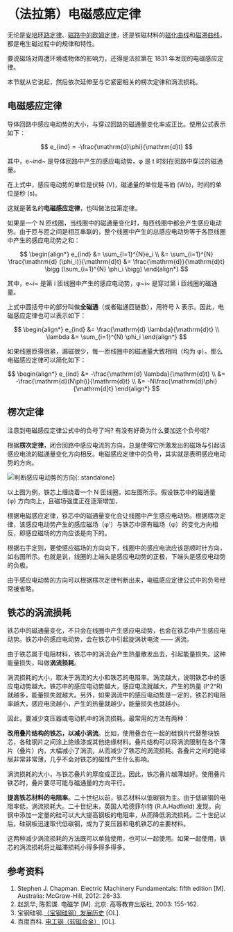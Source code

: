 # （法拉第）电磁感应定律

无论是[安培环路定律]、[磁路中的欧姆定律]，还是铁磁材料的[磁化曲线]和[磁滞曲线]，都是电生磁过程中的规律和特性。

要说磁场对周遭环境或物体的影响力，还得是法拉第在 1831 年发现的电磁感应定律。

本节就从它说起，然后依次延伸至与它紧密相关的楞次定律和涡流损耗。

## 电磁感应定律

导体回路中感应电动势的大小，与穿过回路的磁通量变化率成正比。使用公式表示如下：

$$
e_{ind} = -\frac{\mathrm{d}\phi}{\mathrm{d}t}
$$

其中，e~ind~ 是导体回路中产生的感应电动势，φ 是 t 时刻在回路中穿过的磁通量。

在上式中，感应电动势的单位是伏特 (V)，磁通量的单位是韦伯 (Wb)，时间的单位是秒 (s)。

这就是著名的**电磁感应定律**，也叫做法拉第定律。

如果是一个 N 匝线圈，当线圈中的磁通量变化时，每匝线圈中都会产生感应电动势。由于匝与匝之间是相互串联的，整个线圈中产生的总感应电动势等于各匝线圈中产生的感应电动势之和：

$$
\begin{align*}
  e_{ind} &= \sum_{i=1}^{N}e_i \\
          &= \sum_{i=1}^{N} \frac{\mathrm{d} (\phi_i)}{\mathrm{d}t}
          &= \frac{\mathrm{d}}{\mathrm{d}t} \bigg (\sum_{i=1}^{N} \phi_i \bigg)
\end{align*}
$$

其中，e~i~ 是第 i 匝线圈中产生的感应电动势，φ~i~ 是穿过第 i 匝线圈的磁通量。

上式中圆括号中的部分叫做**全磁通**（或者磁通匝链数），用符号 λ 表示。因此，电磁感应定律也可以表示如下：

$$
\begin{align*}
  e_{ind} &= \frac{\mathrm{d} \lambda}{\mathrm{d}t} \\
  \lambda &= \sum_{i=1}^{N} \phi_i
\end{align*}
$$

如果线圈匝得很紧，漏磁很少，每一匝线圈中的磁通量大致相同（均为 φ）。那么电磁感应定律可以简化如下：

$$
\begin{align*}
  e_{ind} &= -\frac{\mathrm{d} \lambda}{\mathrm{d}t} \\
          &= -\frac{\mathrm{d}(N\phi)}{\mathrm{d}t} \\
          &= -N\frac{\mathrm{d}\phi}{\mathrm{d}t}
\end{align*}
$$

## 楞次定律

注意到电磁感应定律公式中的负号了吗? 有没有好奇为什么要加这个负号呢?

根据**楞次定律**，闭合回路中感应电流的方向，总是使得它所激发出的磁场与引起该感应电流的磁通量变化方向相反。电磁感应定律中的负号，其实就是表明感应电动势的方向。

![判断感应电动势的方向](https://pic1.zhimg.com/v2-75238890e4cec636b984c209d88cf786_1440w.jpg "楞次定律"){:.standalone}

以上图为例，铁芯上缠绕着一个 N 匝线圈，如左图所示。假设铁芯中的磁通量 (φ) 方向向上，且磁场强度正在逐渐增加，

根据电磁感应定律，铁芯中的磁通量变化会让线圈中产生感应电动势。根据楞次定律，该感应电动势产生的感应磁场（φ'）与铁芯中原有磁场（φ）的变化方向相反，即感应磁场的方向应该是向下的。

根据右手定则，要使感应磁场的方向向下，线圈中的感应电流应该是顺时针方向，如右图所示。也就是说，线圈的上端头是感应电动势的正极，下端头是感应电动势的负极。

由于感应电动势的方向可以根据楞次定律判断出来，电磁感应定律公式中的负号经常被省略。

## 铁芯的涡流损耗

铁芯中的磁通量变化，不只会在线圈中产生感应电动势，也会在铁芯中产生感应电动势。铁芯中的感应电动势，会在铁芯中引起旋涡状电流 —— 涡流。

由于铁芯属于电阻材料，铁芯中的涡流会产生热量散发出去，引起能量损失。这种能量损失，叫做**涡流损耗**。

涡流损耗的大小，取决于涡流的大小和铁芯的电阻率。涡流越大，说明铁芯中的感应电动势越大。铁芯中的感应电动势越大，感应电流就越大，产生的热量 (I^2^R) 就越多，能量损失就越大。另外，如果涡流中的感应电动势是一定的，铁芯的电阻率越大，感应电流越小，产生的热量就越少，能量损失也就越小。

因此，要减少变压器或电动机中的涡流损耗，最常用的方法有两种：

**改用叠片结构的铁芯，以减小涡流**。比如，使用叠合在一起的硅钢片代替整块铁芯，各硅钢片之间涂上绝缘漆或其他绝缘材料。叠片结构可以将涡流限制在各个薄片（叠片）内，大幅减小了涡流，从而减少了铁芯的涡流损耗。各叠片之间的绝缘层非常非常薄，几乎不会对铁芯的磁性产生什么影响。

涡流损耗的大小，与铁芯叠片的厚度成正比。因此，铁芯叠片越薄越好。使用叠片铁芯时，叠片要尽可能与磁通量的方向平行。

**提高铁芯材料的电阻率**。二十世纪以前，铁芯材料以低碳钢为主。由于低碳钢的电阻率低，涡流损耗大。二十世纪末，英国人哈德菲尔特 (R.A.Hadfield) 发现，向钢中添加一定量的硅可以大大提高钢板的电阻率，从而降低涡流损耗。二十世纪以后，硅钢板迅速取代低碳钢，成为了变压器和电机铁芯的主要材料。

这两种减少涡流损耗的方法既可以单独使用，也可以一起使用。如果一起使用，铁芯的涡流损耗将比磁滞损耗小得多得多得多。

## 参考资料

1. Stephen J. Chapman. Electric Machinery Fundamentals: fifth edition \[M]. Australia: McGraw-Hill, 2012: 28-33.
2. 赵凯华, 陈熙谋. 电磁学 \[M]. 北京: 高等教育出版社, 2003: 155-162.
3. 宝钢硅钢.[（宝钢硅钢）发展历史](http://ecommerce.ibaosteel.com/baosteel_products/eleSteel/cn/products/products_01.jsp) \[OL].
4. 百度百科. [电工钢（软磁合金）](https://baike.baidu.com/item/%E7%94%B5%E5%B7%A5%E9%92%A2/338598?fromtitle=%E7%A1%85%E9%92%A2%E7%89%87&fromid=10306574&fr=aladdin) \[OL].

<!-- link definition -->

[安培环路定律]: amperes-law.md

[磁路中的欧姆定律]: ohms-law-in-magnetic-circuit.md

[磁化曲线]: magnetization-curve.md

[磁滞曲线]: hysteresis-loop.md
